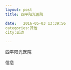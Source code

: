 ```yaml
--- 
layout: post 
title: 四平阳光医院

date:   2016-05-03 13:39:56 
categories:其他  
city:延边
  
--- 
```

   
四平阳光医院

信息

